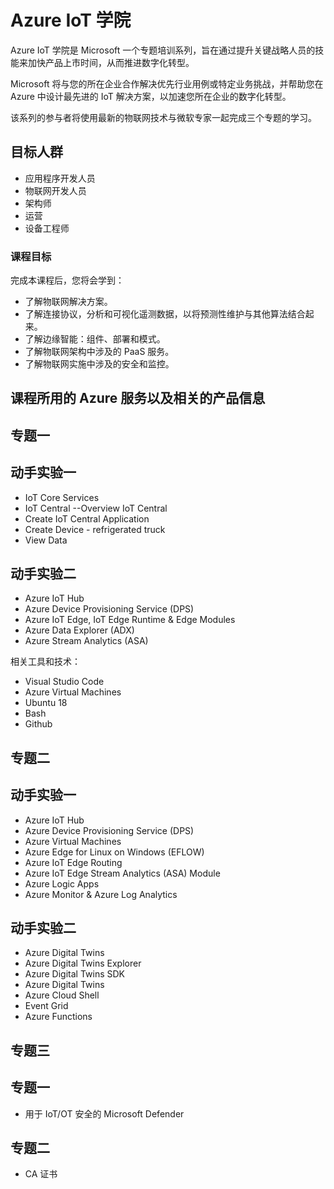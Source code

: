 # Azure IoT 学院

Azure IoT 学院是 Microsoft 一个专题培训系列，旨在通过提升关键战略人员的技能来加快产品上市时间，从而推进数字化转型。

Microsoft 将与您的所在企业合作解决优先行业用例或特定业务挑战，并帮助您在 Azure 中设计最先进的 IoT 解决方案，以加速您所在企业的数字化转型。

该系列的参与者将使用最新的物联网技术与微软专家一起完成三个专题的学习。

## 目标人群

- 应用程序开发人员
- 物联网开发人员
- 架构师
- 运营
- 设备工程师

### 课程目标

完成本课程后，您将会学到：
- 了解物联网解决方案。
- 了解连接协议，分析和可视化遥测数据，以将预测性维护与其他算法结合起来。
- 了解边缘智能：组件、部署和模式。
- 了解物联网架构中涉及的 PaaS 服务。
- 了解物联网实施中涉及的安全和监控。


## 课程所用的 Azure 服务以及相关的产品信息

## 专题一

## 动手实验一

- IoT Core Services
- IoT Central --Overview IoT Central
- Create IoT Central Application
- Create Device - refrigerated truck
- View Data

## 动手实验二
- Azure IoT Hub
- Azure Device Provisioning Service (DPS)
- Azure IoT Edge, IoT Edge Runtime & Edge Modules
- Azure Data Explorer (ADX)
- Azure Stream Analytics (ASA)

相关工具和技术：
- Visual Studio Code
- Azure Virtual Machines
- Ubuntu 18
- Bash
- Github

## 专题二

## 动手实验一

   - Azure IoT Hub
   - Azure Device Provisioning Service (DPS)
   - Azure Virtual Machines
   - Azure Edge for Linux on Windows (EFLOW)
   - Azure IoT Edge Routing
   - Azure IoT Edge Stream Analytics (ASA) Module
   - Azure Logic Apps
   - Azure Monitor & Azure Log Analytics

## 动手实验二

- Azure Digital Twins 
- Azure Digital Twins Explorer 
- Azure Digital Twins SDK
- Azure Digital Twins
- Azure Cloud Shell
- Event Grid
- Azure Functions


## 专题三

## 专题一

   - 用于 IoT/OT 安全的 Microsoft Defender

## 专题二

   - CA 证书
